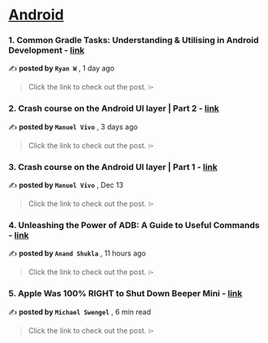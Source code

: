 
<h1><a href=https://medium.com/tag/android/recommended target="_blank" rel="noopener noreferrer">Android</a></h1>
<h3>1. Common Gradle Tasks: Understanding & Utilising in Android Development - <a href=https://medium.com/@callmeryan/common-gradle-tasks-understanding-utilising-in-android-development-579eefbe0b60?source=tag_recommended_feed---------0-84----------android----------06366674_f72c_4512_a69a_39bc438f75fb------- target="_blank" rel="noopener noreferrer">link</a></h3>

✍️ **posted by `Ryan W`** <date> , 1 day ago</date>

<blockquote>Click the link to check out the post. ⌲</blockquote>

<h3>2. Crash course on the Android UI layer | Part 2 - <a href=https://medium.com/bumble-tech/crash-course-on-the-android-ui-layer-part-2-2335171467e0?source=tag_recommended_feed---------1-107----------android----------06366674_f72c_4512_a69a_39bc438f75fb------- target="_blank" rel="noopener noreferrer">link</a></h3>

✍️ **posted by `Manuel Vivo`** <date> , 3 days ago</date>

<blockquote>Click the link to check out the post. ⌲</blockquote>

<h3>3. Crash course on the Android UI layer | Part 1 - <a href=https://medium.com/bumble-tech/crash-course-on-the-android-ui-layer-part-1-2094221a9be3?source=tag_recommended_feed---------2-85----------android----------06366674_f72c_4512_a69a_39bc438f75fb------- target="_blank" rel="noopener noreferrer">link</a></h3>

✍️ **posted by `Manuel Vivo`** <date> , Dec 13</date>

<blockquote>Click the link to check out the post. ⌲</blockquote>

<h3>4. Unleashing the Power of ADB: A Guide to Useful Commands - <a href=https://medium.com/@amshukla1/unleashing-the-power-of-adb-a-guide-to-useful-commands-0f95810b33b7?source=tag_recommended_feed---------3-84----------android----------06366674_f72c_4512_a69a_39bc438f75fb------- target="_blank" rel="noopener noreferrer">link</a></h3>

✍️ **posted by `Anand Shukla`** <date> , 11 hours ago</date>

<blockquote>Click the link to check out the post. ⌲</blockquote>

<h3>5. Apple Was 100% RIGHT to Shut Down Beeper Mini - <a href=https://medium.com/@michaelswengel/apple-was-100-right-to-shut-down-beeper-mini-9f3582667f39?source=tag_recommended_feed---------4-107----------android----------06366674_f72c_4512_a69a_39bc438f75fb------- target="_blank" rel="noopener noreferrer">link</a></h3>

✍️ **posted by `Michael Swengel`** <date> , 6 min read</date>

<blockquote>Click the link to check out the post. ⌲</blockquote>

